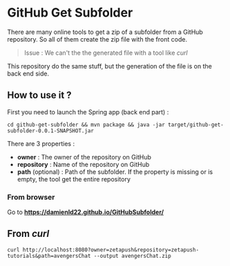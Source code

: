 # GitHub Get Subfolder

There are many online tools to get a zip of a subfolder from a GitHub repository.
So all of them create the zip file with the front code.

> Issue : We can't the the generated file with a tool like _curl_

This repository do the same stuff, but the generation of the file is on the back end side.

## How to use it ?

First you need to launch the Spring app (back end part) :

`cd github-get-subfolder && mvn package && java -jar target/github-get-subfolder-0.0.1-SNAPSHOT.jar`

There are 3 properties :

- **owner** : The owner of the repository on GitHub
- **repository** : Name of the repository on GitHub
- **path** (optional) : Path of the subfolder. If the property is missing or is empty, the tool get the entire repository

### From browser

Go to **https://damienld22.github.io/GitHubSubfolder/**

## From _curl_

`curl http://localhost:8080?owner=zetapush&repository=zetapush-tutorials&path=avengersChat --output avengersChat.zip`
